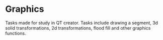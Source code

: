 # Graphics
Tasks made for study in QT creator. Tasks include drawing a segment, 3d solid transformations, 2d transformations, flood fill and other graphics functions.
